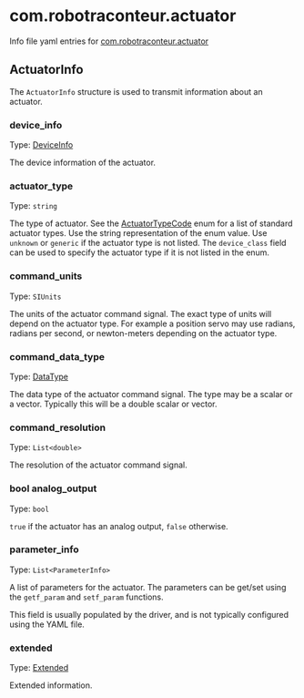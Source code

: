 # com.robotraconteur.actuator

Info file yaml entries for [com.robotraconteur.actuator](../group1/com.robotraconteur.actuator.md)

## ActuatorInfo

The `ActuatorInfo` structure is used to transmit information about an actuator. 

### device_info

Type: [DeviceInfo](device.md#deviceinfo)

The device information of the actuator.

### actuator_type

Type: `string`

The type of actuator. See the [ActuatorTypeCode](../group1/com.robotraconteur.actuator.md#enum-actuatortypecode) enum 
for a list of standard actuator types. Use the string representation of the enum value. Use `unknown` or `generic`
if the actuator type is not listed. The `device_class` field can be used to specify the actuator type
if it is not listed in the enum.

### command_units

Type: `SIUnits`

The units of the actuator command signal. The exact type of units will depend on the actuator type. For 
example a position servo may use radians, radians per second, or newton-meters depending on the actuator type.

### command_data_type

Type: [DataType](datatype.md)

The data type of the actuator command signal. The type may be a scalar or a vector. Typically this
will be a double scalar or vector.

### command_resolution

Type: `List<double>`

The resolution of the actuator command signal.

### bool analog_output

Type: `bool`

`true` if the actuator has an analog output, `false` otherwise.

### parameter_info

Type: `List<ParameterInfo>`

A list of parameters for the actuator. The parameters can be get/set using the `getf_param` and `setf_param` functions.

This field is usually populated by the driver, and is not typically configured using the YAML file.

### extended

Type: [Extended](extended.md)

Extended information.
